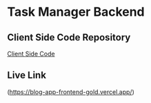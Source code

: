 # Task Manager Backend 
## Client Side Code Repository 

[Client Side Code](https://github.com/yashpandey06/BlogAppFrontend)

## Live Link 

(https://blog-app-frontend-gold.vercel.app/)
